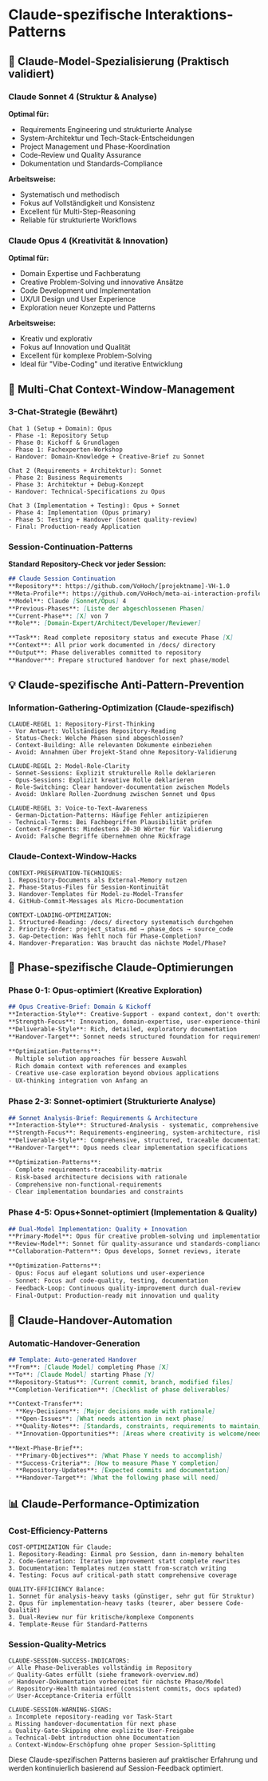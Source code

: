# Claude-spezifische Interaktions-Patterns

## 🤖 Claude-Model-Spezialisierung (Praktisch validiert)

### Claude Sonnet 4 (Struktur & Analyse)
**Optimal für:**
- Requirements Engineering und strukturierte Analyse
- System-Architektur und Tech-Stack-Entscheidungen
- Project Management und Phase-Koordination
- Code-Review und Quality Assurance
- Dokumentation und Standards-Compliance

**Arbeitsweise:**
- Systematisch und methodisch
- Fokus auf Vollständigkeit und Konsistenz
- Excellent für Multi-Step-Reasoning
- Reliable für strukturierte Workflows

### Claude Opus 4 (Kreativität & Innovation)
**Optimal für:**
- Domain Expertise und Fachberatung
- Creative Problem-Solving und innovative Ansätze
- Code Development und Implementation
- UX/UI Design und User Experience
- Exploration neuer Konzepte und Patterns

**Arbeitsweise:**
- Kreativ und explorativ
- Fokus auf Innovation und Qualität
- Excellent für komplexe Problem-Solving
- Ideal für "Vibe-Coding" und iterative Entwicklung

## 🔄 Multi-Chat Context-Window-Management

### 3-Chat-Strategie (Bewährt)
```
Chat 1 (Setup + Domain): Opus
- Phase -1: Repository Setup
- Phase 0: Kickoff & Grundlagen
- Phase 1: Fachexperten-Workshop
- Handover: Domain-Knowledge + Creative-Brief zu Sonnet

Chat 2 (Requirements + Architektur): Sonnet
- Phase 2: Business Requirements
- Phase 3: Architektur + Debug-Konzept
- Handover: Technical-Specifications zu Opus

Chat 3 (Implementation + Testing): Opus + Sonnet
- Phase 4: Implementation (Opus primary)
- Phase 5: Testing + Handover (Sonnet quality-review)
- Final: Production-ready Application
```

### Session-Continuation-Patterns
**Standard Repository-Check vor jeder Session:**
```markdown
## Claude Session Continuation
**Repository**: https://github.com/VoHoch/[projektname]-VH-1.0
**Meta-Profile**: https://github.com/VoHoch/meta-ai-interaction-profile
**Model**: Claude [Sonnet/Opus] 4
**Previous-Phases**: [Liste der abgeschlossenen Phasen]
**Current-Phase**: [X] von 7
**Role**: [Domain-Expert/Architect/Developer/Reviewer]

**Task**: Read complete repository status and execute Phase [X]
**Context**: All prior work documented in /docs/ directory
**Output**: Phase deliverables committed to repository
**Handover**: Prepare structured handover for next phase/model
```

## 💡 Claude-spezifische Anti-Pattern-Prevention

### Information-Gathering-Optimization (Claude-spezifisch)
```
CLAUDE-REGEL 1: Repository-First-Thinking
- Vor Antwort: Vollständiges Repository-Reading
- Status-Check: Welche Phasen sind abgeschlossen?
- Context-Building: Alle relevanten Dokumente einbeziehen
- Avoid: Annahmen über Projekt-Stand ohne Repository-Validierung

CLAUDE-REGEL 2: Model-Role-Clarity
- Sonnet-Sessions: Explizit strukturelle Rolle deklarieren
- Opus-Sessions: Explizit kreative Rolle deklarieren
- Role-Switching: Clear handover-documentation zwischen Models
- Avoid: Unklare Rollen-Zuordnung zwischen Sonnet und Opus

CLAUDE-REGEL 3: Voice-to-Text-Awareness
- German-Dictation-Patterns: Häufige Fehler antizipieren
- Technical-Terms: Bei Fachbegriffen Plausibilität prüfen
- Context-Fragments: Mindestens 20-30 Wörter für Validierung
- Avoid: Falsche Begriffe übernehmen ohne Rückfrage
```

### Claude-Context-Window-Hacks
```
CONTEXT-PRESERVATION-TECHNIQUES:
1. Repository-Documents als External-Memory nutzen
2. Phase-Status-Files für Session-Kontinuität
3. Handover-Templates für Model-zu-Model-Transfer
4. GitHub-Commit-Messages als Micro-Documentation

CONTEXT-LOADING-OPTIMIZATION:
1. Structured-Reading: /docs/ directory systematisch durchgehen
2. Priority-Order: project_status.md → phase_docs → source_code
3. Gap-Detection: Was fehlt noch für Phase-Completion?
4. Handover-Preparation: Was braucht das nächste Model/Phase?
```

## 🎯 Phase-spezifische Claude-Optimierungen

### Phase 0-1: Opus-optimiert (Kreative Exploration)
```markdown
## Opus Creative-Brief: Domain & Kickoff
**Interaction-Style**: Creative-Support - expand context, don't overthink
**Strength-Focus**: Innovation, domain-expertise, user-experience-thinking
**Deliverable-Style**: Rich, detailed, exploratory documentation
**Handover-Target**: Sonnet needs structured foundation for requirements

**Optimization-Patterns**:
- Multiple solution approaches für bessere Auswahl
- Rich domain context with references and examples
- Creative use-case exploration beyond obvious applications
- UX-thinking integration von Anfang an
```

### Phase 2-3: Sonnet-optimiert (Strukturierte Analyse)
```markdown
## Sonnet Analysis-Brief: Requirements & Architecture
**Interaction-Style**: Structured-Analysis - systematic, comprehensive
**Strength-Focus**: Requirements-engineering, system-architecture, risk-analysis
**Deliverable-Style**: Comprehensive, structured, traceable documentation
**Handover-Target**: Opus needs clear implementation specifications

**Optimization-Patterns**:
- Complete requirements-traceability-matrix
- Risk-based architecture decisions with rationale
- Comprehensive non-functional-requirements
- Clear implementation boundaries and constraints
```

### Phase 4-5: Opus+Sonnet-optimiert (Implementation & Quality)
```markdown
## Dual-Model Implementation: Quality + Innovation
**Primary-Model**: Opus für creative problem-solving und implementation
**Review-Model**: Sonnet für quality-assurance und standards-compliance
**Collaboration-Pattern**: Opus develops, Sonnet reviews, iterate

**Optimization-Patterns**:
- Opus: Focus auf elegant solutions und user-experience
- Sonnet: Focus auf code-quality, testing, documentation
- Feedback-Loop: Continuous quality-improvement durch dual-review
- Final-Output: Production-ready mit innovation und quality
```

## 🔗 Claude-Handover-Automation

### Automatic-Handover-Generation
```markdown
## Template: Auto-generated Handover
**From**: [Claude Model] completing Phase [X]
**To**: [Claude Model] starting Phase [Y]
**Repository-Status**: [Current commit, branch, modified files]
**Completion-Verification**: [Checklist of phase deliverables]

**Context-Transfer**:
- **Key-Decisions**: [Major decisions made with rationale]
- **Open-Issues**: [What needs attention in next phase]
- **Quality-Notes**: [Standards, constraints, requirements to maintain]
- **Innovation-Opportunities**: [Areas where creativity is welcome/needed]

**Next-Phase-Brief**:
- **Primary-Objectives**: [What Phase Y needs to accomplish]
- **Success-Criteria**: [How to measure Phase Y completion]
- **Repository-Updates**: [Expected commits and documentation]
- **Handover-Target**: [What the following phase will need]
```

## 📊 Claude-Performance-Optimization

### Cost-Efficiency-Patterns
```
COST-OPTIMIZATION für Claude:
1. Repository-Reading: Einmal pro Session, dann in-memory behalten
2. Code-Generation: Iterative improvement statt complete rewrites
3. Documentation: Templates nutzen statt from-scratch writing
4. Testing: Focus auf critical-path statt comprehensive coverage

QUALITY-EFFICIENCY Balance:
1. Sonnet für analysis-heavy tasks (günstiger, sehr gut für Struktur)
2. Opus für implementation-heavy tasks (teurer, aber bessere Code-Qualität)
3. Dual-Review nur für kritische/komplexe Components
4. Template-Reuse für Standard-Patterns
```

### Session-Quality-Metrics
```
CLAUDE-SESSION-SUCCESS-INDICATORS:
✅ Alle Phase-Deliverables vollständig im Repository
✅ Quality-Gates erfüllt (siehe framework-overview.md)
✅ Handover-Dokumentation vorbereitet für nächste Phase/Model
✅ Repository-Health maintained (consistent commits, docs updated)
✅ User-Acceptance-Criteria erfüllt

CLAUDE-SESSION-WARNING-SIGNS:
⚠️ Incomplete repository-reading vor Task-Start
⚠️ Missing handover-documentation für next phase
⚠️ Quality-Gate-Skipping ohne explizite User-Freigabe
⚠️ Technical-Debt introduction ohne Documentation
⚠️ Context-Window-Erschöpfung ohne proper Session-Splitting
```

Diese Claude-spezifischen Patterns basieren auf praktischer Erfahrung und werden kontinuierlich basierend auf Session-Feedback optimiert.